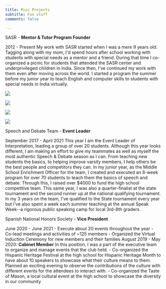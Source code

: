```yaml
---
title: Misc Projects
subtitle: Fun stuff
comments: false

---
```


SASR - **Mentor & Tutor Program Founder**

2012 - Present
My work with SASR started when I was a mere 9 years old. Tagging along with my mom, I'd spend hours after school working with students with special needs as a mentor and a friend. During that time I co-organized a picnic for students that attended the SASR center and underprivileged children in India. Since then, I've continued my work with them even after moving across the world. I started a program the summer before my junior year to teach English and computer skills to students with special needs in India virtually.





![](/images/snd1.jpg)

![](/images/snd2.jpg)

![](/images/snd3.jpg)

![](/images/snd4.jpg)

Speech and Debate Team - **Event Leader**

September 2017 - April 2021
This year I am the Event Leader of Interpretation, leading a group of over 20 students. Although this year looks different, I am making an effort to give my teammates as well as myself the most authentic Speech & Debate season as I can. From teaching new students the basics, to helping improve varsity members, I help others be the best people and competitors they can. 
In my junior year, as the Middle School Enrichment Officer for the team, I created and executed an 8-week program for over 70 students to teach them the basics of speech and debate. Through this, I raised over $4000 to fund the high school competitive team. This same year, I was also a quarter-finalist at the state tournament and the second runner up at the national qualifying tournament.
In my 3 years on the team, I've qualified to the State tournament every year but I've also spent a week each summer teaching at the annual Speak Week--a rigorous public speaking camp for local 3rd-8th graders.



Spanish National Honors Society - **Vice President**

June 2020 - June 2021
\- Execute about 20 events throughout the year
\- Co-lead meetings and activities of ~125 members
\- Organized the Virtual Induction Ceremony for new members and their families
​August 2019 - May 2020: **Cabinet Member**
In this position, I was a part of the executive team to organize and manage events that the club held.
\- Co-organized the Hispanic Heritage Festival at the high school for Hispanic Heritage Month to have about 10 speakers to showcase what their culture means to them. Planned an exciting evening to observe the contributions of the culture with different events for the attendees to interact with.
\- Co-organized the Taste of Mason, a local cultural event at the high school to showcase the diversity in our community